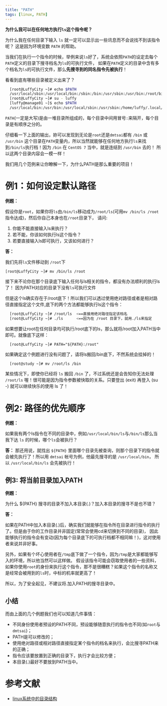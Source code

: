 ```yaml
---
title: "PATH"
tags: [linux, PATH]
---
```


**为什么我可以在任何地方执行`ls`这个指令呢？** 

为什么我在任何目录下输入 `ls` 就一定可以显示出一些讯息而不会说找不到该指令呢？ 这是因为环境变数 `PATH` 的帮助。

当我们在执行一个指令的时候，举例来说`ls`好了，系统会依照`PATH`的设定去每个`PATH`定义的目录下搜寻档名为`ls`的可执行文件， 如果在`PATH`定义的目录中含有多个档名为`ls`的可执行文件，那么**先搜寻到的同名指令先被执行**！

看看到底有哪些目录被定义出来了？ 
```sh
  [root@LuffyCity ~]# echo $PATH
  /usr/local/sbin:/usr/local/bin:/sbin:/bin:/usr/sbin:/usr/bin:/root/bin
  [root@LuffyCity ~]# su - luffy
  [luffy@manage01 ~]$ echo $PATH
  /usr/local/bin:/usr/bin:/usr/local/sbin:/usr/sbin:/home/luffy/.local/bin:/home/luffy/bin
```
`PATH`(一定是大写)是由一堆目录所组成的，每个目录中间用冒号`:`来隔开，每个目录是有顺序之分的。

仔细看一下上面的输出，妳可以发现到无论是`root`还是`dmtsai`都有 `/bin` 或 `/usr/bin` 这个目录在`PATH`变量内，所以当然就能够在任何地方执行`ls`来找到`/bin/ls`执行档！因为 `/bin` 在 `CentOS 7` 当中，就是连结到 `/usr/bin` 去的！ 所以这两个目录内容会一模一样！

我们用几个范例来让你瞭解一下，为什么PATH是那么重要的项目！

# 例1：如何设定默认路径
**例题：**

假设你是`root`，如果你将`ls`由`/bin/ls`移动成为`/root/ls`(可用`mv /bin/ls /root`指令达成)，然后你自己本身也在`/root`目录下， 请问:
1. 你能不能直接输入ls来执行？
2. 若不能，你该如何执行ls这个指令？
3. 若要直接输入ls即可执行，又该如何进行？

**答：**

我们先将`ls`文件移动到 `/root`下
```
[root@LuffyCity ~]# mv /bin/ls /root
```
接下来不论你在那个目录底下输入任何与ls相关的指令，都没有办法顺利的执行ls了！ 因为PATH对应的目录下没有`ls`可执行文件

但是这个ls确实存在于/root底下！所以我们可以透过使用绝对路径或者是相对路径直接指定这个文件,底下的两个方法都能够执行ls这个指令：
```sh
  [root@LuffyCity ~]# /root/ls  <==直接用绝对路径指定该档名
  [root@LuffyCity ~]# ./ls      <==因为在 /root 目录下，就用./ls来指定
```
如果想要让root在任何目录均可执行/root底下的ls，那么就将/root加入PATH当中即可。就像底下这样：
```
  [root@LuffyCity ~]# PATH="${PATH}:/root"
```

如果确定这个例题进行没有问题了，请将ls搬回/bin底下，不然系统会挂掉的！
```sh
  [root@study ~]# mv /root/ls /bin
```
某些情况下，即使你已经将 `ls` 搬回 `/bin` 了，不过系统还是会告知你无法处理 `/root/ls` 喔！很可能是因为指令参数被快取的关系。只要登出 (exit) 再登入 (su -) 就可以继续快乐的使用 ls 了！

# 例2: 路径的优先顺序

**例题：**

如果我有两个ls指令在不同的目录中，例如`/usr/local/bin/ls`与`/bin/ls`那么当我下达 `ls` 的时候，哪个`ls`会被执行？

**答：**
那还用说，就找出 `${PATH}` 里面哪个目录先被查询，则那个目录下的指令就会被先执行了！所以用 `dmtsai` 帐号为例，他最先搜寻的是 `/usr/local/bin`， 所以 `/usr/local/bin/ls` 会先被执行！

## 例3: 将当前目录加入PATH
**例题：**

为什么 ${PATH} 搜寻的目录不加入本目录(.)？加入本目录的搜寻不是也不错？

**答：**

如果在PATH中加入本目录(.)后，确实我们就能够在指令所在目录进行指令的执行了。但是由于你的工作目录并非固定(常常会使用cd来切换到不同的目录)， 因此能够执行的指令会有变动(因为每个目录底下的可执行档都不相同嘛！)，这对使用者来说并非好事。

另外，如果有个坏心使用者在`/tmp`底下做了一个指令，因为`/tmp`是大家都能够写入的环境，所以他当然可以这样做。 假设该指令可能会窃取使用者的一些资料，如果你使用`root`的身份来执行这个指令，那不是很糟糕？如果这个指令的名称又是经常会被用到的`ls`时，中标的机率就更高了！

所以，为了安全起见，不建议将.加入PATH的搜寻目录中。

## 小结
而由上面的几个例题我们也可以知道几件事情：
- 不同身份使用者预设的PATH不同，预设能够随意执行的指令也不同(如`root`与`dmtsai`)；
- PATH是可以修改的；
- 使用绝对路径或相对路径直接指定某个指令的档名来执行，会比搜寻PATH来的正确；
- 指令应该要放置到正确的目录下，执行才会比较方便；
- 本目录(.)最好不要放到PATH当中。

# 参考文献
- [linux系统中的目录结构](https://www.luffycity.com/linux-book/02-linuxxi-tong-zhong-mu-lu-jie-gou-zhi-shi.html)
